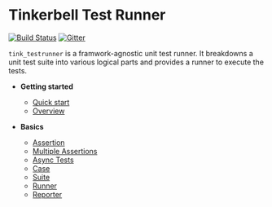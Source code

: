 # Tinkerbell Test Runner

[![Build Status](https://travis-ci.org/haxetink/tink_testrunner.svg)](https://travis-ci.org/haxetink/tink_testrunner)
[![Gitter](https://img.shields.io/gitter/room/nwjs/nw.js.svg?maxAge=2592000)](https://gitter.im/haxetink/public)

`tink_testrunner` is a framwork-agnostic unit test runner.
It breakdowns a unit test suite into various logical parts and provides a runner to execute the tests.

- **Getting started**
  - [Quick start](getting-started/quick-start.md)
  - [Overview](getting-started/overview.md)
  
- **Basics** 
  - [Assertion](basics/assertion.md)
  - [Multiple Assertions](basics/multi-assertions.md)
  - [Async Tests](basics/async-tests.md)
  - [Case](basics/case.md)
  - [Suite](basics/suite.md)
  - [Runner](basics/runner.md)
  - [Reporter](basics/reporter.md)